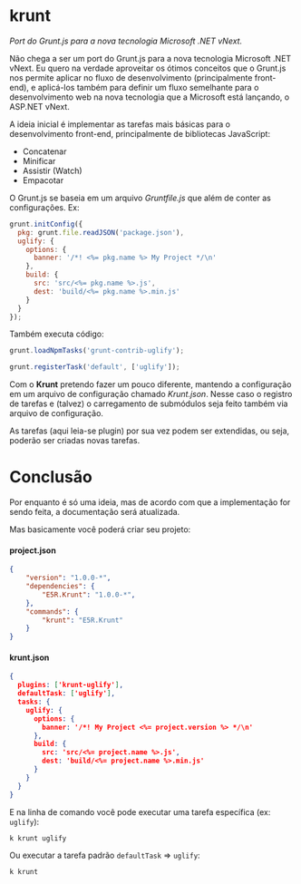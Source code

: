 krunt
=====

_Port do Grunt.js para a nova tecnologia Microsoft .NET vNext._

Não chega a ser um port do Grunt.js para a nova tecnologia Microsoft .NET vNext. Eu quero na verdade aproveitar os ótimos conceitos que o Grunt.js nos permite aplicar no fluxo de desenvolvimento (principalmente front-end), e aplicá-los também para definir um fluxo semelhante para o desenvolvimento web na nova tecnologia que a Microsoft está lançando, o ASP.NET vNext.

A ideia inicial é implementar as tarefas mais básicas para o desenvolvimento front-end, principalmente de bibliotecas JavaScript:

* Concatenar
* Minificar
* Assistir (Watch)
* Empacotar

O Grunt.js se baseia em um arquivo _Gruntfile.js_ que além de conter as configurações.
Ex:

```javascript
grunt.initConfig({
  pkg: grunt.file.readJSON('package.json'),
  uglify: {
    options: {
      banner: '/*! <%= pkg.name %> My Project */\n'
    },
    build: {
      src: 'src/<%= pkg.name %>.js',
      dest: 'build/<%= pkg.name %>.min.js'
    }
  }
});
```

Também executa código:

```javascript
grunt.loadNpmTasks('grunt-contrib-uglify');

grunt.registerTask('default', ['uglify']);
```

Com o __Krunt__ pretendo fazer um pouco diferente, mantendo a configuração em um arquivo de configuração chamado _Krunt.json_. Nesse caso o registro de tarefas e (talvez) o carregamento de submódulos seja feito também via arquivo de configuração.

As tarefas (aqui leia-se plugin) por sua vez podem ser extendidas, ou seja, poderão ser criadas novas tarefas.

Conclusão
=========

Por enquanto é só uma ideia, mas de acordo com que a implementação for sendo feita, a documentação será atualizada.

Mas basicamente você poderá criar seu projeto:

#### project.json
```json
{
    "version": "1.0.0-*",
    "dependencies": {
        "E5R.Krunt": "1.0.0-*",
    },
    "commands": {
        "krunt": "E5R.Krunt"
    }
}
```

#### krunt.json
```json
{
  plugins: ['krunt-uglify'],
  defaultTask: ['uglify'],
  tasks: {
    uglify: {
      options: {
        banner: '/*! My Project <%= project.version %> */\n'
      },
      build: {
        src: 'src/<%= project.name %>.js',
        dest: 'build/<%= project.name %>.min.js'
      }
    }
  }
}
```

E na linha de comando você pode executar uma tarefa específica (ex: `uglify`):

```
k krunt uglify
```

Ou executar a tarefa padrão `defaultTask` => `uglify`:
```
k krunt
```
